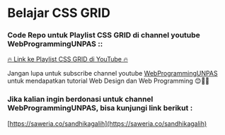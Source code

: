 # Belajar CSS GRID
### Code Repo untuk Playlist CSS GRID di channel youtube WebProgrammingUNPAS ::

[🔥 Link ke Playlist CSS GRID di YouTube 🔥](https://www.youtube.com/playlist?list=PLFIM0718LjIXmbwX0dEsoRVX-PC16vmuw)


Jangan lupa untuk subscribe channel youtube [WebProgrammingUNPAS](https://www.youtube.com/webprogrammingunpas) untuk mendapatkan tutorial Web Design dan Web Programming 😊🙏🏼

### Jika kalian ingin berdonasi untuk channel WebProgrammingUNPAS, bisa kunjungi link berikut :
[https://saweria.co/sandhikagalih](https://saweria.co/sandhikagalih)
